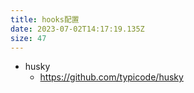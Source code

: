 ```yaml
---
title: hooks配置
date: 2023-07-02T14:17:19.135Z
size: 47
---
```

- husky
  - https://github.com/typicode/husky

